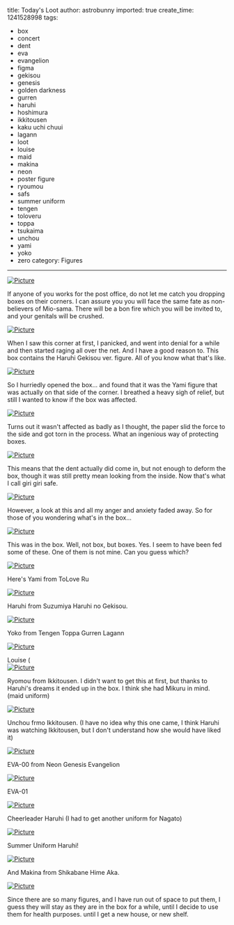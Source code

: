 title: Today's Loot
author: astrobunny
imported: true
create_time: 1241528998
tags:
- box
- concert
- dent
- eva
- evangelion
- figma
- gekisou
- genesis
- golden darkness
- gurren
- haruhi
- hoshimura
- ikkitousen
- kaku uchi chuui
- lagann
- loot
- louise
- maid
- makina
- neon
- poster figure
- ryoumou
- safs
- summer uniform
- tengen
- toloveru
- toppa
- tsukaima
- unchou
- yami
- yoko
- zero
category: Figures
---
 [![](wp-uploads/2009/05/wpid-100-6284-500x375.jpg "Picture")](/images/wp-uploads/2009/05/wpid-100-6284.jpg)  
  
If anyone of you works for the post office, do not let me catch you dropping boxes on their corners. I can assure you you will face the same fate as non-believers of Mio-sama. There will be a bon fire which you will be invited to, and your genitals will be crushed.  
<!--more-->  
 [![](wp-uploads/2009/05/wpid-100-6286-500x375.jpg "Picture")](/images/wp-uploads/2009/05/wpid-100-6286.jpg)  
  
When I saw this corner at first, I panicked, and went into denial for a while and then started raging all over the net. And I have a good reason to. This box contains the Haruhi Gekisou ver. figure. All of you know what that's like.  
  
 [![](wp-uploads/2009/05/wpid-100-6289-500x375.jpg "Picture")](/images/wp-uploads/2009/05/wpid-100-6289.jpg)  
  
So I hurriedly opened the box... and found that it was the Yami figure that was actually on that side of the corner. I breathed a heavy sigh of relief, but still I wanted to know if the box was affected.  
  
 [![](wp-uploads/2009/05/wpid-100-6292-500x375.jpg "Picture")](/images/wp-uploads/2009/05/wpid-100-6292.jpg)  
  
Turns out it wasn't affected as badly as I thought, the paper slid the force to the side and got torn in the process. What an ingenious way of protecting boxes.  
  
 [![](wp-uploads/2009/05/wpid-100-6290-500x666.jpg "Picture")](/images/wp-uploads/2009/05/wpid-100-6290.jpg)  
  
This means that the dent actually did come in, but not enough to deform the box, though it was still pretty mean looking from the inside. Now that's what I call giri giri safe.  
  
 [![](wp-uploads/2009/05/wpid-100-6294-500x375.jpg "Picture")](/images/wp-uploads/2009/05/wpid-100-6294.jpg)  
  
However, a look at this and all my anger and anxiety faded away. So for those of you wondering what's in the box...  
  
 [![](wp-uploads/2009/05/wpid-100-6305-500x375.jpg "Picture")](/images/wp-uploads/2009/05/wpid-100-6305.jpg)  
  
This was in the box. Well, not box, but boxes. Yes. I seem to have been fed some of these. One of them is not mine. Can you guess which?  
  
 [![](wp-uploads/2009/05/wpid-100-6308-500x666.jpg "Picture")](/images/wp-uploads/2009/05/wpid-100-6308.jpg)  
  
Here's Yami from ToLove Ru  
  
 [![](wp-uploads/2009/05/wpid-100-6310-500x666.jpg "Picture")](/images/wp-uploads/2009/05/wpid-100-6310.jpg)  
  
Haruhi from Suzumiya Haruhi no Gekisou.  
  
 [![](wp-uploads/2009/05/wpid-100-6311-500x375.jpg "Picture")](/images/wp-uploads/2009/05/wpid-100-6311.jpg)  
  
Yoko from Tengen Toppa Gurren Lagann  
  
 [![](wp-uploads/2009/05/wpid-100-6312-500x375.jpg "Picture")](/images/wp-uploads/2009/05/wpid-100-6312.jpg)  
  
Louise (  
 [![](wp-uploads/2009/05/wpid-100-6313-500x666.jpg "Picture")](/images/wp-uploads/2009/05/wpid-100-6313.jpg)  
  
Ryomou from Ikkitousen. I didn't want to get this at first, but thanks to Haruhi's dreams it ended up in the box. I think she had Mikuru in mind. (maid uniform)  
  
 [![](wp-uploads/2009/05/wpid-100-6314-500x666.jpg "Picture")](/images/wp-uploads/2009/05/wpid-100-6314.jpg)  
  
Unchou frmo Ikkitousen. (I have no idea why this one came, I think Haruhi was watching Ikkitousen, but I don't understand how she would have liked it)  
  
 [![](wp-uploads/2009/05/wpid-100-6316-500x666.jpg "Picture")](/images/wp-uploads/2009/05/wpid-100-6316.jpg)  
  
EVA-00 from Neon Genesis Evangelion  
  
 [![](wp-uploads/2009/05/wpid-100-6317-500x666.jpg "Picture")](/images/wp-uploads/2009/05/wpid-100-6317.jpg)  
  
EVA-01  
  
 [![](wp-uploads/2009/05/wpid-100-6318-500x375.jpg "Picture")](/images/wp-uploads/2009/05/wpid-100-6318.jpg)  
  
Cheerleader Haruhi (I had to get another uniform for Nagato)  
  
 [![](wp-uploads/2009/05/wpid-100-6320-500x666.jpg "Picture")](/images/wp-uploads/2009/05/wpid-100-6320.jpg)  
  
Summer Uniform Haruhi!  
  
 [![](wp-uploads/2009/05/wpid-100-6321-500x666.jpg "Picture")](/images/wp-uploads/2009/05/wpid-100-6321.jpg)  
  
And Makina from Shikabane Hime Aka.  
  
 [![](wp-uploads/2009/05/wpid-100-6330-500x375.jpg "Picture")](/images/wp-images/100_6328.JPG)  
  
Since there are so many figures, and I have run out of space to put them, I guess they will stay as they are in the box for a while, until I decide to use them for health purposes. until I get a new house, or new shelf.